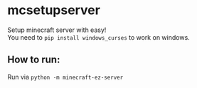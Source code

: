 # mcsetupserver
Setup minecraft server with easy!  
You need to `pip install windows_curses` to work on windows.  
## How to run:
Run via `python -m minecraft-ez-server`
